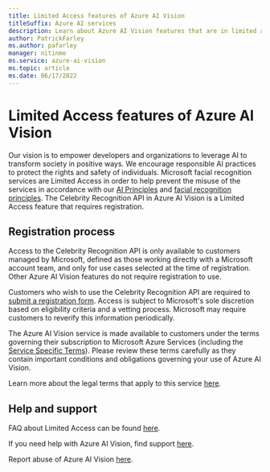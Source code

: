 ```yaml
---
title: Limited Access features of Azure AI Vision
titleSuffix: Azure AI services
description: Learn about Azure AI Vision features that are in limited access.
author: PatrickFarley
ms.author: pafarley
manager: nitinme
ms.service: azure-ai-vision
ms.topic: article
ms.date: 06/17/2022
---
```


# Limited Access features of Azure AI Vision

Our vision is to empower developers and organizations to leverage AI to transform society in positive ways. We encourage responsible AI practices to protect the rights and safety of individuals. Microsoft facial recognition services are Limited Access in order to help prevent the misuse of the services in accordance with our [AI Principles](https://www.microsoft.com/ai/responsible-ai?SilentAuth=1&wa=wsignin1.0) and [facial recognition principles](https://blogs.microsoft.com/on-the-issues/2018/12/17/six-principles-to-guide-microsofts-facial-recognition-work/). The Celebrity Recognition API in Azure AI Vision is a Limited Access feature that requires registration.  

## Registration process

Access to the Celebrity Recognition API is only available to customers managed by Microsoft, defined as those working directly with a Microsoft account team, and only for use cases selected at the time of registration. Other Azure AI Vision features do not require registration to use.

Customers who wish to use the Celebrity Recognition API are required to [submit a registration form](https://aka.ms/facerecognition). Access is subject to Microsoft's sole discretion based on eligibility criteria and a vetting process. Microsoft may require customers to reverify this information periodically.

The Azure AI Vision service is made available to customers under the terms governing their subscription to Microsoft Azure Services (including the [Service Specific Terms](https://aka.ms/MCAServiceSpecificTerms)). Please review these terms carefully as they contain important conditions and obligations governing your use of Azure AI Vision.

Learn more about the legal terms that apply to this service [here](https://azure.microsoft.com/support/legal/).

## Help and support

FAQ about Limited Access can be found [here](/azure/ai-services/cognitive-services-limited-access/).

If you need help with Azure AI Vision, find support [here](/azure/ai-services/cognitive-services-support-options).

Report abuse of Azure AI Vision [here](https://aka.ms/reportabuse).
